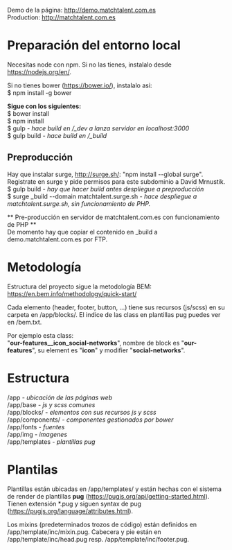 Demo de la página: http://demo.matchtalent.com.es  
Production: http://matchtalent.com.es

# Preparación del entorno local #

Necesitas node con npm. Si no las tienes, instalalo desde https://nodejs.org/en/.

​Si no tienes bower (https://bower.io/), instalalo asi:  
$ npm install -g bower  

**Sigue con los siguientes:**  
$ bower install  
$ npm install  
$ gulp *- hace build en /_dev a lanza servidor en localhost:3000*  
$ gulp build *- hace build en /_build*  

## Preproducción ##
Hay que instalar surge, http://surge.sh/: "npm install --global surge".  
Registrate en surge y pide permisos para este subdominio a David Mrnustik.  
$ gulp build *- hay que hacer build antes despliegue a preproducción*  
$ surge _build --domain matchtalent.surge.sh *- hace despliegue a matchtalent.surge.sh, sin funcionamiento de PHP.*  

** Pre-producción en servidor de matchtalent.com.es con funcionamiento de PHP **  
De momento hay que copiar el contenido en _build a demo.matchtalent.com.es por FTP.

# Metodología #
Estructura del proyecto sigue la metodología BEM:  
https://en.bem.info/methodology/quick-start/

Cada elemento (header, footer, button, ...) tiene sus recursos (js/scss) en su carpeta en /app/blocks/. El indice de las class en plantillas pug puedes ver en /bem.txt.  

Por ejemplo esta class:  
"**our-features__icon_social-networks**", nombre de block es "**our-features**", su element es "**icon**" y modifier "**social-networks**".

# Estructura #

/app *- ubicación de las páginas web*  
/app/base *- js y scss comunes*  
/app/blocks/ *- elementos con sus recursos js y scss*  
/app/components/ *- componentes gestionados por bower*  
/app/fonts *- fuentes*  
/app/img *- imagenes*  
/app/templates *- plantillas pug*

# Plantilas #

Plantillas están ubicadas en /app/templates/ y están hechas con el sistema de render de plantillas **pug** (https://pugjs.org/api/getting-started.html). Tienen extensión *.pug y siguen syntax de pug (https://pugjs.org/language/attributes.html).  

Los mixins (predeterminados trozos de código) están definidos en /app/template/inc/mixin.pug. Cabecera y pie están en /app/template/inc/head.pug resp. /app/template/inc/footer.pug.